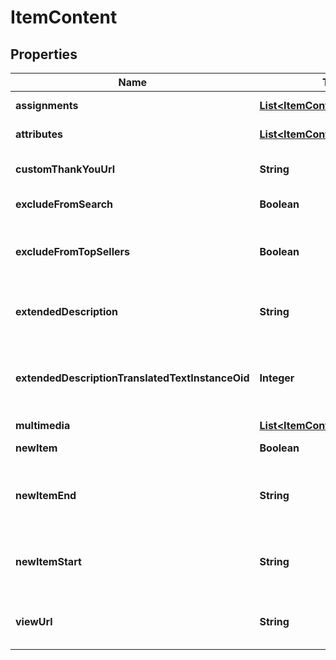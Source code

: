 
# ItemContent

## Properties
Name | Type | Description | Notes
------------ | ------------- | ------------- | -------------
**assignments** | [**List&lt;ItemContentAssignment&gt;**](ItemContentAssignment.md) | StoreFront assignments |  [optional]
**attributes** | [**List&lt;ItemContentAttribute&gt;**](ItemContentAttribute.md) | StoreFront attributes |  [optional]
**customThankYouUrl** | **String** | Custom Thank You URL |  [optional]
**excludeFromSearch** | **Boolean** | Exclude from search |  [optional]
**excludeFromTopSellers** | **Boolean** | Exclude from the top sellers list in the StoreFront |  [optional]
**extendedDescription** | **String** | Extended description (max 10000 characters) |  [optional]
**extendedDescriptionTranslatedTextInstanceOid** | **Integer** | Extneded description text translation instance identifier |  [optional]
**multimedia** | [**List&lt;ItemContentMultimedia&gt;**](ItemContentMultimedia.md) | Multimedia |  [optional]
**newItem** | **Boolean** | True if the item is new |  [optional]
**newItemEnd** | **String** | The date the item should no longer be considered new |  [optional]
**newItemStart** | **String** | The date the item should start being considered new |  [optional]
**viewUrl** | **String** | Legacy view URL (not used by StoreFronts) |  [optional]




